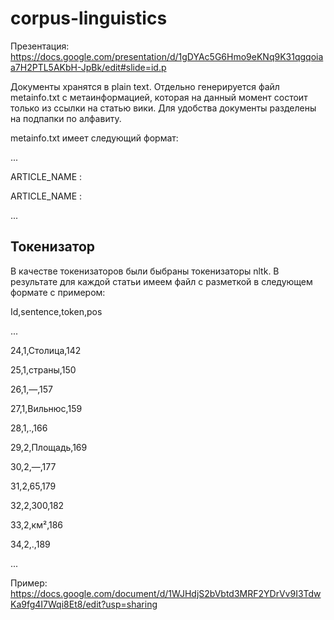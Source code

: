 # corpus-linguistics
Презентация: https://docs.google.com/presentation/d/1gDYAc5G6Hmo9eKNq9K31qgqoiaa7H2PTL5AKbH-JpBk/edit#slide=id.p

Документы хранятся в plain text. Отдельно генерируется файл metainfo.txt с метаинформацией, которая на данный момент состоит только из ссылки на статью вики.
Для удобства документы разделены на подпапки по алфавиту.

metainfo.txt имеет следующий формат:

...

ARTICLE_NAME : <link>

ARTICLE_NAME : <link>

...

## Токенизатор

В качестве токенизаторов были быбраны токенизаторы nltk. В результате для каждой статьи имеем файл с разметкой в следующем формате с примером:

Id,sentence,token,pos

...

24,1,Столица,142

25,1,страны,150

26,1,—,157

27,1,Вильнюс,159

28,1,.,166

29,2,Площадь,169

30,2,—,177

31,2,65,179

32,2,300,182

33,2,км²,186

34,2,.,189

...

Пример: https://docs.google.com/document/d/1WJHdjS2bVbtd3MRF2YDrVv9I3TdwKa9fg4I7Wqi8Et8/edit?usp=sharing
